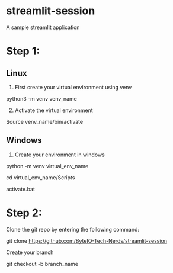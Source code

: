 # streamlit-session
A sample streamlit application

Step 1:
======

Linux
------
1. First create your virtual environment using venv

 python3 -m venv venv_name
 
2. Activate the virtual environment

  Source venv_name/bin/activate
  
 Windows
 -------
 1. Create your environment in windows
 
 python -m venv virtual_env_name
 
 cd virtual_env_name/Scripts
 
 activate.bat
 
 Step 2:
 =======
 
 Clone the git repo by entering the following command:
 
 git clone https://github.com/ByteIQ-Tech-Nerds/streamlit-session
 
 Create your branch 
 
 git checkout -b branch_name
 
 
